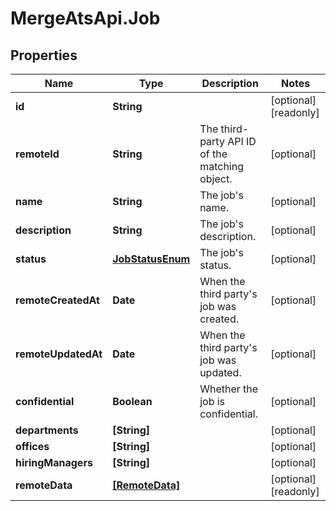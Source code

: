 # MergeAtsApi.Job

## Properties

Name | Type | Description | Notes
------------ | ------------- | ------------- | -------------
**id** | **String** |  | [optional] [readonly] 
**remoteId** | **String** | The third-party API ID of the matching object. | [optional] 
**name** | **String** | The job&#39;s name. | [optional] 
**description** | **String** | The job&#39;s description. | [optional] 
**status** | [**JobStatusEnum**](JobStatusEnum.md) | The job&#39;s status. | [optional] 
**remoteCreatedAt** | **Date** | When the third party&#39;s job was created. | [optional] 
**remoteUpdatedAt** | **Date** | When the third party&#39;s job was updated. | [optional] 
**confidential** | **Boolean** | Whether the job is confidential. | [optional] 
**departments** | **[String]** |  | [optional] 
**offices** | **[String]** |  | [optional] 
**hiringManagers** | **[String]** |  | [optional] 
**remoteData** | [**[RemoteData]**](RemoteData.md) |  | [optional] [readonly] 



